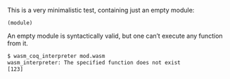This is a very minimalistic test, containing just an empty module:
```wasm
(module)
```

An empty module is syntactically valid, but one can’t execute any function from it.
```sh
$ wasm_coq_interpreter mod.wasm 
wasm_interpreter: The specified function does not exist
[123]
```

